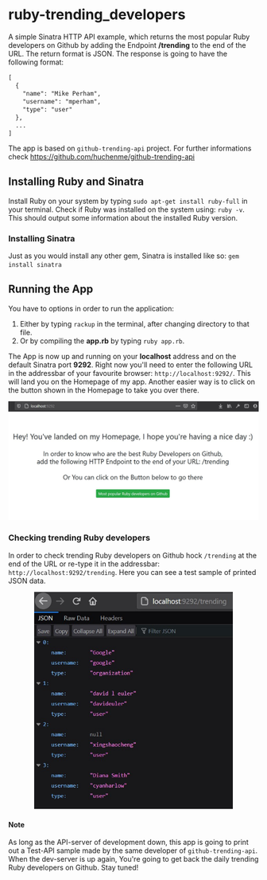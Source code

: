 # ruby-trending_developers

A simple Sinatra HTTP API example, which returns the most popular Ruby developers on Github by adding the Endpoint **/trending** to the end of the URL.
The return format is JSON.
The response is going to have the following format:
```
[
  {
    "name": "Mike Perham",
    "username": "mperham",
    "type": "user"
  },
  ...
]
```
The app is based on `github-trending-api` project. For further informations check https://github.com/huchenme/github-trending-api

## Installing Ruby and Sinatra
Install Ruby on your system by typing `sudo apt-get install ruby-full` in your terminal.
Check if Ruby was installed on the system using: `ruby -v`.
This should output some information about the installed Ruby version.

### Installing Sinatra
Just as you would install any other gem, Sinatra is installed like so:
`gem install sinatra`

## Running the App
You have to options in order to run the application:
1. Either by typing `rackup` in the terminal, after changing directory to that file.
2. Or by compiling the **app.rb** by typing `ruby app.rb`.


The App is now up and running on your **localhost** address and on the default Sinatra port **9292**.
Right now you'll need to enter the following URL in the addressbar of your favourite browser: `http://localhost:9292/`. This will land you on the Homepage of my app.
Another easier way is to click on the button shown in the Homepage to take you over there.

<div align="center">
  <img src="img/homepage.jpg" alt="homepage image" width="600"/>
  <br>
</div>

### Checking trending Ruby developers
In order to check trending Ruby developers on Github hock `/trending` at the end of the URL or re-type it in the addressbar: `http://localhost:9292/trending`.
Here you can see a test sample of printed JSON data.

<div align="center">
  <img src="img/trending.jpg" alt="trending image" width="400"/>
  <br>
</div>

#### Note
As long as the API-server of development down, this app is going to print out a Test-API sample made by the same developer of `github-trending-api`.
When the dev-server is up again, You're going to get back the daily trending Ruby developers on Github. Stay tuned!
